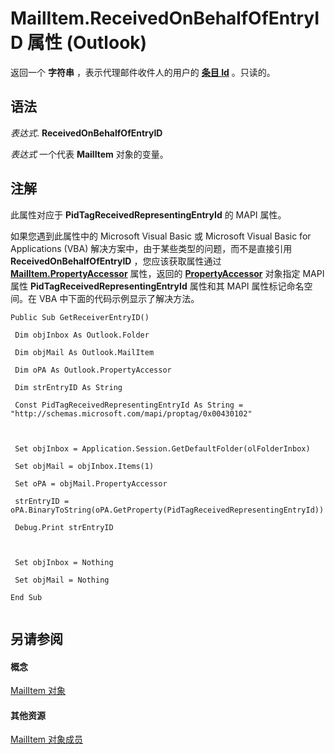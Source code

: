 
# MailItem.ReceivedOnBehalfOfEntryID 属性 (Outlook)

返回一个 **字符串** ，表示代理邮件收件人的用户的 **[条目 Id](f71d384c-6e1c-f96c-1415-cf21a0c26712.md)** 。只读的。


## 语法

 _表达式_. **ReceivedOnBehalfOfEntryID**

 _表达式_ 一个代表 **MailItem** 对象的变量。


## 注解

此属性对应于 **PidTagReceivedRepresentingEntryId** 的 MAPI 属性。

如果您遇到此属性中的 Microsoft Visual Basic 或 Microsoft Visual Basic for Applications (VBA) 解决方案中，由于某些类型的问题，而不是直接引用 **ReceivedOnBehalfOfEntryID** ，您应该获取属性通过 **[MailItem.PropertyAccessor](bd41eb13-4f66-7de4-8bf7-507ec643be64.md)** 属性，返回的 **[PropertyAccessor](2fc91e13-703c-3ec9-9066-ffee7144306c.md)** 对象指定 MAPI 属性 **PidTagReceivedRepresentingEntryId** 属性和其 MAPI 属性标记命名空间。在 VBA 中下面的代码示例显示了解决方法。




```
Public Sub GetReceiverEntryID() 
 
 Dim objInbox As Outlook.Folder 
 
 Dim objMail As Outlook.MailItem 
 
 Dim oPA As Outlook.PropertyAccessor 
 
 Dim strEntryID As String 
 
 Const PidTagReceivedRepresentingEntryId As String = "http://schemas.microsoft.com/mapi/proptag/0x00430102" 
 
 
 
 Set objInbox = Application.Session.GetDefaultFolder(olFolderInbox) 
 
 Set objMail = objInbox.Items(1) 
 
 Set oPA = objMail.PropertyAccessor 
 
 strEntryID = oPA.BinaryToString(oPA.GetProperty(PidTagReceivedRepresentingEntryId)) 
 
 Debug.Print strEntryID 
 
 
 
 Set objInbox = Nothing 
 
 Set objMail = Nothing 
 
End Sub 
 

```


## 另请参阅


#### 概念


[MailItem 对象](14197346-05d2-0250-fa4c-4a6b07daf25f.md)
#### 其他资源


[MailItem 对象成员](1094d7df-ee80-a4b0-5a21-db2979506e6b.md)